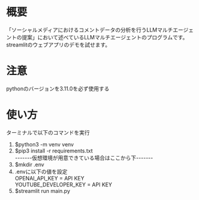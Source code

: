 # 概要
「ソーシャルメディアにおけるコメントデータの分析を行うLLMマルチエージェントの提案」において述べているLLMマルチエージェントのプログラムです。streamlitのウェブアプリのデモを試せます。

# 注意
pythonのバージョンを3.11.0を必ず使用する

# 使い方
ターミナルで以下のコマンドを実行
1. $python3 -m venv venv
2. $pip3 install -r requirements.txt<br>
-------仮想環境が用意できている場合はここから下-------
3. $mkdir .env
4. .envに以下の値を設定<br>
OPENAI_API_KEY = API KEY<br>
YOUTUBE_DEVELOPER_KEY = API KEY
5. $streamlit run main.py
